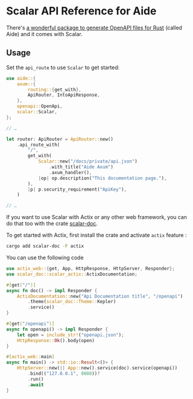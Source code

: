# Scalar API Reference for Aide

There's [a wonderful package to generate OpenAPI files for Rust](https://github.com/tamasfe/aide) (called Aide) and it comes with Scalar.

## Usage

Set the `api_route` to use `Scalar` to get started:

```rust
use aide::{
    axum::{
        routing::{get_with},
        ApiRouter, IntoApiResponse,
    },
    openapi::OpenApi,
    scalar::Scalar,
};

// …

let router: ApiRouter = ApiRouter::new()
    .api_route_with(
        "/",
        get_with(
            Scalar::new("/docs/private/api.json")
                .with_title("Aide Axum")
                .axum_handler(),
            |op| op.description("This documentation page."),
        ),
        |p| p.security_requirement("ApiKey"),
    )

// …
```

If you want to use Scalar with Actix or any other web framework, you can do that too with the crate [scalar-doc](https://crates.io/crates/scalar-doc).

To get started with Actix, first install the crate and activate `actix` feature :

```bash
cargo add scalar-doc -F actix
```

You can use the following code

```rust
use actix_web::{get, App, HttpResponse, HttpServer, Responder};
use scalar_doc::scalar_actix::ActixDocumentation;

#[get("/")]
async fn doc() -> impl Responder {
    ActixDocumentation::new("Api Documentation title", "/openapi")
        .theme(scalar_doc::Theme::Kepler)
        .service()
}

#[get("/openapi")]
async fn openapi() -> impl Responder {
    let open = include_str!("openapi.json");
    HttpResponse::Ok().body(open)
}

#[actix_web::main]
async fn main() -> std::io::Result<()> {
    HttpServer::new(|| App::new().service(doc).service(openapi))
        .bind(("127.0.0.1", 8080))?
        .run()
        .await
}
```
